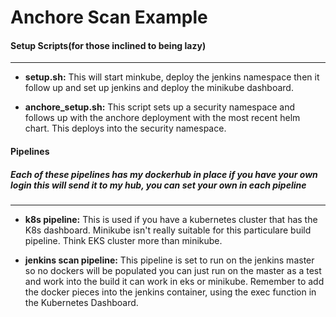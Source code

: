 # Anchore Scan Example


#### Setup Scripts(for those inclined to being lazy)
------
+ **setup.sh:** This will start minkube, deploy the jenkins namespace then it follow up and set up jenkins and deploy the minikube dashboard.

+ **anchore_setup.sh:** This script sets up a security namespace and follows up with the anchore deployment with the most recent helm chart. This deploys into the security namespace.



#### Pipelines

 ##### _Each of these pipelines has my dockerhub in place if you have your own login this will send it to my hub, you can set your own in each pipeline_
 ------

+ **k8s pipeline:** This is used if you have a kubernetes cluster that has the K8s dashboard. Minikube isn't really suitable for this particulare build pipeline. Think EKS cluster more than minikube.

+ **jenkins scan pipeline:** This pipeline is set to run on the jenkins master so no dockers will be populated you can just run on the master as a test and work into the build it can work in eks or minikube. Remember to add the docker pieces into the jenkins container, using the exec function in the Kubernetes Dashboard.
